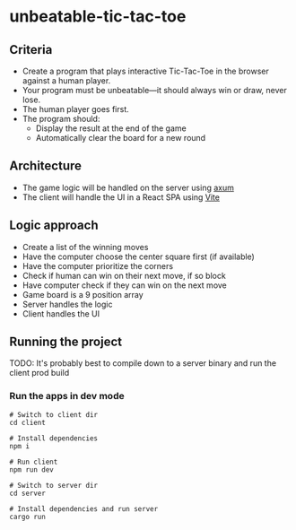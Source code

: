 # unbeatable-tic-tac-toe

## Criteria

- Create a program that plays interactive Tic-Tac-Toe in the browser against a human player.
- Your program must be unbeatable—it should always win or draw, never lose.
- The human player goes first.
- The program should:
  - Display the result at the end of the game
  - Automatically clear the board for a new round

## Architecture

- The game logic will be handled on the server using [axum](https://crates.io/crates/axum)
- The client will handle the UI in a React SPA using [Vite](https://vite.dev)

## Logic approach

- Create a list of the winning moves
- Have the computer choose the center square first (if available)
- Have the computer prioritize the corners
- Check if human can win on their next move, if so block
- Have computer check if they can win on the next move
- Game board is a 9 position array
- Server handles the logic
- Client handles the UI

## Running the project

TODO: It's probably best to compile down to a server binary and run the client prod build

### Run the apps in dev mode

```
# Switch to client dir
cd client

# Install dependencies
npm i

# Run client
npm run dev
```
```
# Switch to server dir
cd server

# Install dependencies and run server
cargo run
```
